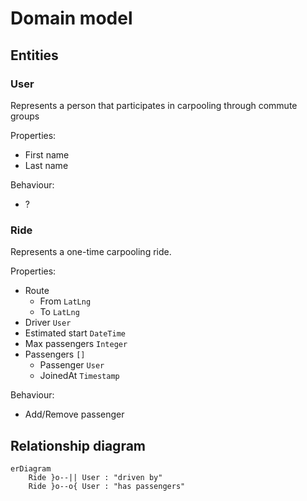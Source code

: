 # Domain model

## Entities

### User

Represents a person that participates in carpooling through commute groups

Properties:

- First name
- Last name

Behaviour:

- ?

### Ride

Represents a one-time carpooling ride.

Properties:

- Route
  - From `LatLng`
  - To `LatLng`
- Driver `User`
- Estimated start `DateTime`
- Max passengers `Integer`
- Passengers `[]`
  - Passenger `User`
  - JoinedAt `Timestamp`

Behaviour:

- Add/Remove passenger

## Relationship diagram

```mermaid
erDiagram
    Ride }o--|| User : "driven by"
    Ride }o--o{ User : "has passengers"
```
